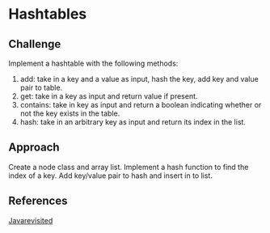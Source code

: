 # Hashtables

## Challenge

Implement a hashtable with the following methods:
1. add: take in a key and a value as input, hash the key, add key and value pair to table. 
2. get: take in a key as input and return value if present. 
3. contains: take in key as input and return a boolean indicating whether or not the key exists in the table.
4. hash: take in an arbitrary key as input and return its index in the list. 

## Approach

Create a node class and array list. Implement a hash function to find the index of a key. Add key/value pair to hash and insert in to list. 

## References

<a href="https://javarevisited.blogspot.com/2015/07/how-to-find-duplicate-words-in-string-java.html">Javarevisited</a>

